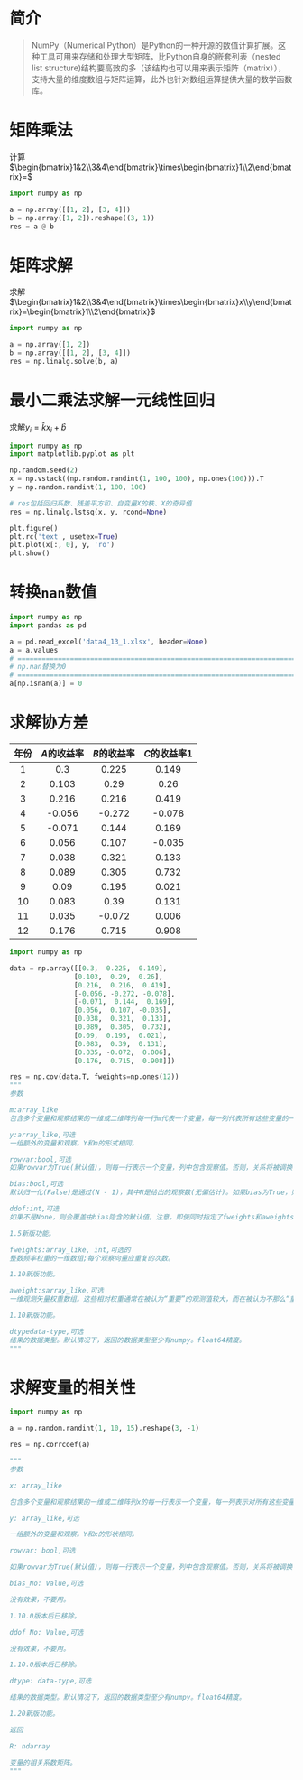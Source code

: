 # 简介

> NumPy（Numerical Python）是Python的一种开源的数值计算扩展。这种工具可用来存储和处理大型矩阵，比Python自身的嵌套列表（nested list structure)结构要高效的多（该结构也可以用来表示矩阵（matrix）），支持大量的维度数组与矩阵运算，此外也针对数组运算提供大量的数学函数库。

# 矩阵乘法

计算$\begin{bmatrix}1&2\\3&4\end{bmatrix}\times\begin{bmatrix}1\\2\end{bmatrix}=$

```python
import numpy as np

a = np.array([[1, 2], [3, 4]])
b = np.array([1, 2]).reshape((3, 1))
res = a @ b
```

# 矩阵求解

求解$\begin{bmatrix}1&2\\3&4\end{bmatrix}\times\begin{bmatrix}x\\y\end{bmatrix}=\begin{bmatrix}1\\2\end{bmatrix}$

```python
import numpy as np

a = np.array([1, 2])
b = np.array([[1, 2], [3, 4]])
res = np.linalg.solve(b, a)
```

# 最小二乘法求解一元线性回归

求解$y_i=\hat kx_i+\hat b$

```python
import numpy as np
import matplotlib.pyplot as plt

np.random.seed(2)
x = np.vstack((np.random.randint(1, 100, 100), np.ones(100))).T
y = np.random.randint(1, 100, 100)

# res包括回归系数、残差平方和、自变量X的秩、X的奇异值
res = np.linalg.lstsq(x, y, rcond=None)

plt.figure()
plt.rc('text', usetex=True)
plt.plot(x[:, 0], y, 'ro')
plt.show()
```

# 转换`nan`数值

```python
import numpy as np
import pandas as pd

a = pd.read_excel('data4_13_1.xlsx', header=None)
a = a.values
# =============================================================================
# np.nan替换为0
# =============================================================================
a[np.isnan(a)] = 0
```

# 求解协方差

| 年份 | $A$的收益率 | $B$的收益率 | $C$的收益率1 |
| :--: | :---------: | :---------: | :----------: |
|  1   |     0.3     |    0.225    |    0.149     |
|  2   |    0.103    |    0.29     |     0.26     |
|  3   |    0.216    |    0.216    |    0.419     |
|  4   |   -0.056    |   -0.272    |    -0.078    |
|  5   |   -0.071    |    0.144    |    0.169     |
|  6   |    0.056    |    0.107    |    -0.035    |
|  7   |    0.038    |    0.321    |    0.133     |
|  8   |    0.089    |    0.305    |    0.732     |
|  9   |    0.09     |    0.195    |    0.021     |
|  10  |    0.083    |    0.39     |    0.131     |
|  11  |    0.035    |   -0.072    |    0.006     |
|  12  |    0.176    |    0.715    |    0.908     |

```python
import numpy as np

data = np.array([[0.3,  0.225,  0.149],
				[0.103,  0.29,  0.26],
				[0.216,  0.216,  0.419],
				[-0.056, -0.272, -0.078],
				[-0.071,  0.144,  0.169],
				[0.056,  0.107, -0.035],
				[0.038,  0.321,  0.133],
				[0.089,  0.305,  0.732],
				[0.09,  0.195,  0.021],
				[0.083,  0.39,  0.131],
				[0.035, -0.072,  0.006],
				[0.176,  0.715,  0.908]])

res = np.cov(data.T, fweights=np.ones(12))
"""
参数

m:array_like
包含多个变量和观察结果的一维或二维阵列每一行m代表一个变量，每一列代表所有这些变量的一个观察结果。参见下面的rowvar。

y:array_like,可选
一组额外的变量和观察。Y和m的形式相同。

rowvar:bool,可选
如果rowvar为True(默认值)，则每一行表示一个变量，列中包含观察值。否则，关系将被调换:每列表示一个变量，而行包含观察值。

bias:bool,可选
默认归一化(False)是通过(N - 1)，其中N是给出的观察数(无偏估计)。如果bias为True，则归一化值为n。在numpy版本>= 1.5中，可以使用关键字ddof来覆盖这些值。

ddof:int,可选
如果不是None，则会覆盖由bias隐含的默认值。注意，即使同时指定了fweights和aweights, ddof=1也将返回无偏估计，而ddof=0将返回简单平均值。详细信息请参见注释。默认值为None。

1.5新版功能。

fweights:array_like, int,可选的
整数频率权重的一维数组;每个观察向量应重复的次数。

1.10新版功能。

aweight:sarray_like,可选
一维观测矢量权重数组。这些相对权重通常在被认为“重要”的观测值较大，而在被认为不那么“重要”的观测值较小。如果ddof=0，则可以使用权重数组为观察向量分配概率。

1.10新版功能。

dtypedata-type,可选
结果的数据类型。默认情况下，返回的数据类型至少有numpy。float64精度。
"""
```

# 求解变量的相关性
```python
import numpy as np

a = np.random.randint(1, 10, 15).reshape(3, -1)

res = np.corrcoef(a)

"""
参数

x: array_like

包含多个变量和观察结果的一维或二维阵列x的每一行表示一个变量，每一列表示对所有这些变量的单个观察。参见下面的rowvar。

y: array_like,可选

一组额外的变量和观察。Y和x的形状相同。

rowvar: bool,可选

如果rowvar为True(默认值)，则每一行表示一个变量，列中包含观察值。否则，关系将被调换:每列表示一个变量，而行包含观察值。

bias_No: Value,可选

没有效果，不要用。

1.10.0版本后已移除。

ddof_No: Value,可选

没有效果，不要用。

1.10.0版本后已移除。

dtype: data-type,可选

结果的数据类型。默认情况下，返回的数据类型至少有numpy。float64精度。

1.20新版功能。

返回

R: ndarray

变量的相关系数矩阵。
"""
```